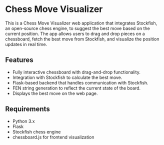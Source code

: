 # Chess Move Visualizer

This is a Chess Move Visualizer web application that integrates Stockfish, an open-source chess engine, to suggest the best move based on the current position. The app allows users to drag and drop pieces on a chessboard, fetch the best move from Stockfish, and visualize the position updates in real time.

## Features

- Fully interactive chessboard with drag-and-drop functionality.
- Integration with Stockfish to calculate the best move.
- Flask-based backend that handles communication with Stockfish.
- FEN string generation to reflect the current state of the board.
- Displays the best move on the web page.

## Requirements

- Python 3.x
- Flask
- Stockfish chess engine
- chessboard.js for frontend visualization
